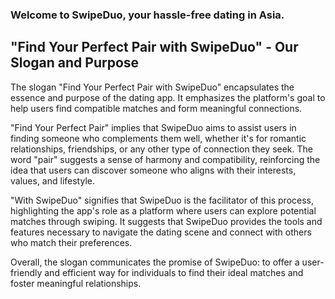 ### Welcome to **SwipeDuo**,  your hassle-free dating in Asia.


## "Find Your Perfect Pair with SwipeDuo" - Our Slogan and Purpose


The slogan "Find Your Perfect Pair with SwipeDuo" encapsulates the essence and purpose of the dating app. It emphasizes the platform's goal to help users find compatible matches and form meaningful connections.

"Find Your Perfect Pair" implies that SwipeDuo aims to assist users in finding someone who complements them well, whether it's for romantic relationships, friendships, or any other type of connection they seek. The word "pair" suggests a sense of harmony and compatibility, reinforcing the idea that users can discover someone who aligns with their interests, values, and lifestyle.

"With SwipeDuo" signifies that SwipeDuo is the facilitator of this process, highlighting the app's role as a platform where users can explore potential matches through swiping. It suggests that SwipeDuo provides the tools and features necessary to navigate the dating scene and connect with others who match their preferences.

Overall, the slogan communicates the promise of SwipeDuo: to offer a user-friendly and efficient way for individuals to find their ideal matches and foster meaningful relationships.
